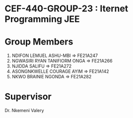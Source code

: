 # CEF-440-GROUP-23 : Iternet Programming JEE

# Group Members
1. NDIFON LEMUEL ASHU-MBI  => FE21A247
2. NGWASIRI RYAN TANIFIORM ONGA  => FE21A266
3. NJIDDA SALIFU  => FE21A272
4. ASONGNKWELLE COURAGE AYIM  => FE21A142
5. NKWO BRAINIE NGONDA  => FE21A282

# Supervisor 
Dr. Nkemeni Valery

